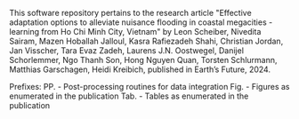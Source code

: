 This software repository pertains to the research article "Effective adaptation options to alleviate nuisance flooding in coastal megacities - 
learning from Ho Chi Minh City, Vietnam" by Leon Scheiber, Nivedita Sairam, Mazen Hoballah Jalloul, Kasra Rafiezadeh Shahi, Christian Jordan, 
Jan Visscher, Tara Evaz Zadeh, Laurens J.N. Oostwegel, Danijel Schorlemmer, Ngo Thanh Son, Hong Nguyen Quan, Torsten Schlurmann, Matthias Garschagen, 
Heidi Kreibich, published in Earth’s Future, 2024.

Prefixes:
PP.  - Post-processing routines for data integration
Fig. - Figures as enumerated in the publication
Tab. - Tables as enumerated in the publication
 
